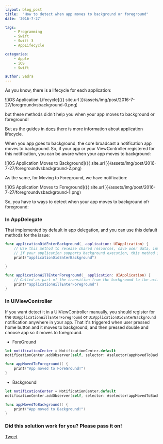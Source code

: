 ```yaml
---
layout: blog_post
title:  "How to detect when app moves to background or foreground"
date: '2016-7-27'

tags:
    - Programming
    - Swift
    - Swift 3
    - AppLifecycle

categories:
    - Apple
    - iOS
    - Swift

author: Sadra
---
```


As you know, there is a lifecycle for each application:

![iOS Application Lifecycle]({{ site.url }}/assets/img/post/2016-7-27/foregroundvsbackground-0.png)

but these methods didn't help you when your app moves to background or foreground!

But as the guides in [docs](https://developer.apple.com/library/content/documentation/iPhone/Conceptual/iPhoneOSProgrammingGuide/StrategiesforHandlingAppStateTransitions/StrategiesforHandlingAppStateTransitions.html) there is more information about application lifecycle.

When you app goes to background, the core broadcast a notification app moves to background. So, if your app or your ViewController registered for this notification, you can be aware when your app moves to background:

![iOS Application Moves to Background]({{ site.url }}/assets/img/post/2016-7-27/foregroundvsbackground-2.png)

As the same, for Moving to Foreground, we have notification:

![iOS Application Moves to Foreground]({{ site.url }}/assets/img/post/2016-7-27/foregroundvsbackground-1.png)

So, you have to ways to detect when your app moves to background ofr foreground:

### In AppDelegate

That implemented by default in app delegation, and you can use this default methods for the issue:

```swift
func applicationDidEnterBackground(_ application: UIApplication) {
    // Use this method to release shared resources, save user data, invalidate timers, and store enough application state information to restore your application to its current state in case it is terminated later.
    // If your application supports background execution, this method is called instead of applicationWillTerminate: when the user quits.
    print("applicationDidEnterBackground")

}

func applicationWillEnterForeground(_ application: UIApplication) {
    // Called as part of the transition from the background to the active state; here you can undo many of the changes made on entering the background.
    print("applicationWillEnterForeground")
}
```

### In UIViewController

If you want detect it in a UIViewController manually, you should register for the `UIApplicationWillEnterForeground` or `UIApplicationDidEnterBackground` notification anywhere in your app. That it's triggered when user pressed home button and it moves to background, and then pressed double and choose app so it moves to foreground.

- ForeGround

```swift
let notificationCenter = NotificationCenter.default
notificationCenter.addObserver(self, selector: #selector(appMovedToBackground), name: Notification.Name.UIApplicationWillEnterForeground, object: nil)

func appMovedToForeground() {
    print("App moved to ForeGround!")
}
```

- Background

```swift
let notificationCenter = NotificationCenter.default
notificationCenter.addObserver(self, selector: #selector(appMovedToBackground), name: Notification.Name.UIApplicationDidEnterBackground, object: nil)

func appMovedToBackground() {
    print("App moved to Background!")
}
```

### Did this solution work for you? Please pass it on!
[Tweet](https://twitter.com/share)